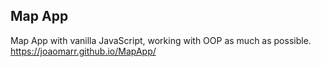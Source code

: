 ## Map App

Map App with vanilla JavaScript, working with OOP as much as possible.
https://joaomarr.github.io/MapApp/
